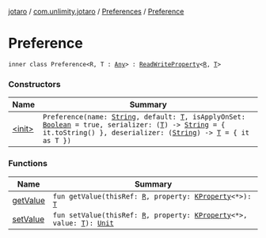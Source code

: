 [jotaro](../../../index.md) / [com.unlimity.jotaro](../../index.md) / [Preferences](../index.md) / [Preference](./index.md)

# Preference

`inner class Preference<R, T : `[`Any`](https://kotlinlang.org/api/latest/jvm/stdlib/kotlin/-any/index.html)`> : `[`ReadWriteProperty`](https://kotlinlang.org/api/latest/jvm/stdlib/kotlin.properties/-read-write-property/index.html)`<`[`R`](index.md#R)`, `[`T`](index.md#T)`>`

### Constructors

| Name | Summary |
|---|---|
| [&lt;init&gt;](-init-.md) | `Preference(name: `[`String`](https://kotlinlang.org/api/latest/jvm/stdlib/kotlin/-string/index.html)`, default: `[`T`](index.md#T)`, isApplyOnSet: `[`Boolean`](https://kotlinlang.org/api/latest/jvm/stdlib/kotlin/-boolean/index.html)` = true, serializer: (`[`T`](index.md#T)`) -> `[`String`](https://kotlinlang.org/api/latest/jvm/stdlib/kotlin/-string/index.html)` = { it.toString() }, deserializer: (`[`String`](https://kotlinlang.org/api/latest/jvm/stdlib/kotlin/-string/index.html)`) -> `[`T`](index.md#T)` = { it as T })` |

### Functions

| Name | Summary |
|---|---|
| [getValue](get-value.md) | `fun getValue(thisRef: `[`R`](index.md#R)`, property: `[`KProperty`](https://kotlinlang.org/api/latest/jvm/stdlib/kotlin.reflect/-k-property/index.html)`<*>): `[`T`](index.md#T) |
| [setValue](set-value.md) | `fun setValue(thisRef: `[`R`](index.md#R)`, property: `[`KProperty`](https://kotlinlang.org/api/latest/jvm/stdlib/kotlin.reflect/-k-property/index.html)`<*>, value: `[`T`](index.md#T)`): `[`Unit`](https://kotlinlang.org/api/latest/jvm/stdlib/kotlin/-unit/index.html) |
